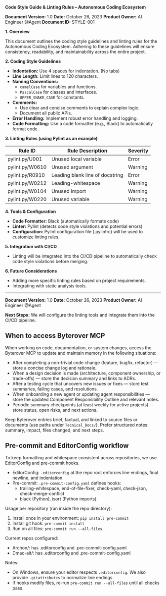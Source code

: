 **Code Style Guide & Linting Rules – Autonomous Coding Ecosystem**

**Document Version:** 1.0
**Date:** October 26, 2023
**Product Owner:** AI Engineer @Agent
**Document ID:** STYLE-001

**1. Overview**

This document outlines the coding style guidelines and linting rules for the Autonomous Coding Ecosystem. Adhering to these guidelines will ensure consistency, readability, and maintainability across the entire project.

**2. Coding Style Guidelines**

*   **Indentation:** Use 4 spaces for indentation.  (No tabs)
*   **Line Length:** Limit lines to 120 characters.
*   **Naming Conventions:**
    *   `camelCase` for variables and functions.
    *   `PascalCase` for classes and interfaces.
    *   `UPPER_SNAKE_CASE` for constants.
*   **Comments:**
    *   Use clear and concise comments to explain complex logic.
    *   Document all public APIs.
*   **Error Handling:** Implement robust error handling and logging.
*   **Code Formatting:** Use a code formatter (e.g., Black) to automatically format code.

**3. Linting Rules (using Pylint as an example)**

| Rule ID | Rule Description                               | Severity |
|---------|-----------------------------------------------|----------|
| pylint.py/U001 | Unused local variable                         | Error    |
| pylint.py/W0610 | Unused argument                               | Warning  |
| pylint.py/R0910 | Leading blank line of docstring               | Error    |
| pylint.py/W0212 | Leading-whitespace                               | Warning  |
| pylint.py/W0104 |  Unused import                               | Warning  |
| pylint.py/W0220 |  Unused variable                               | Warning  |

**4. Tools & Configuration**

*   **Code Formatter:** Black (automatically formats code)
*   **Linter:** Pylint (detects code style violations and potential errors)
*   **Configuration:**  Pylint configuration file (.pylintrc) will be used to customize linting rules.

**5. Integration with CI/CD**

*   Linting will be integrated into the CI/CD pipeline to automatically check code style violations before merging.

**6.  Future Considerations**

*   Adding more specific linting rules based on project requirements.
*   Integrating with static analysis tools.

---

**Document Version:** 1.0
**Date:** October 26, 2023
**Product Owner:** AI Engineer @Agent

**Next Steps:** We will configure the linting tools and integrate them into the CI/CD pipeline.

## When to access Byterover MCP

When working on code, documentation, or system changes, access the Byterover MCP to update and maintain memory in the following situations:

- After completing a non-trivial code change (feature, bugfix, refactor) — store a concise change log and rationale.
- When a design decision is made (architecture, component ownership, or trade-offs) — store the decision summary and links to ADRs.
- After a testing cycle that uncovers new issues or fixes — store test summaries, failing cases, and resolutions.
- When onboarding a new agent or updating agent responsibilities — store the updated Component Responsibility Outline and relevant notes.
- Periodic summary checkpoints (at least weekly for active projects) — store status, open risks, and next actions.

Keep Byterover entries brief, factual, and linked to source files or documents (use paths under `Tecnical_Docs/`). Prefer structured notes: summary, impact, files changed, and next steps.

## Pre-commit and EditorConfig workflow

To keep formatting and whitespace consistent across repositories, we use EditorConfig and pre-commit hooks.

- EditorConfig: `.editorconfig` at the repo root enforces line endings, final newline, and indentation.
- Pre-commit: `.pre-commit-config.yaml` defines hooks:
    - trailing-whitespace, end-of-file-fixer, check-yaml, check-json, check-merge-conflict
    - black (Python), isort (Python imports)

Usage per repository (run inside the repo directory):

1. Install once in your environment: `pip install pre-commit`
2. Install git hook: `pre-commit install`
3. Run on all files: `pre-commit run --all-files`

Current repos configured:
- Archon/: has .editorconfig and .pre-commit-config.yaml
- Dmac-alt/: has .editorconfig and .pre-commit-config.yaml

Notes:
- On Windows, ensure your editor respects `.editorconfig`. We also provide `.gitattributes` to normalize line endings.
- If hooks modify files, re-run `pre-commit run --all-files` until all checks pass.
